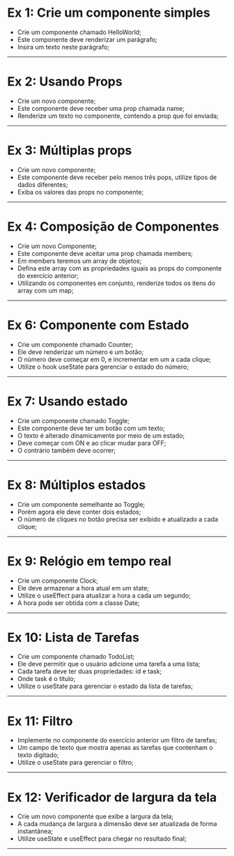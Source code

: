 # Ex 1: Crie um componente simples
* Crie um componente chamado HelloWorld;
* Este componente deve renderizar um parágrafo;
* Insira um texto neste parágrafo;

***

# Ex 2: Usando Props
* Crie um novo componente;
* Este componente deve receber uma prop chamada
name;
* Renderize um texto no componente, contendo a
prop que foi enviada;

***

# Ex 3: Múltiplas props
* Crie um novo componente;
* Este componente deve receber pelo menos três
pops, utilize tipos de dados diferentes;
* Exiba os valores das props no componente;

***

# Ex 4: Composição de Componentes
* Crie um novo Componente;
* Este componente deve aceitar uma prop chamada members;
* Em members teremos um array de objetos;
* Defina este array com as propriedades iguais as props do
componente do exercício anterior;
* Utilizando os componentes em conjunto, renderize todos os
itens do array com um map;

***

# Ex 6: Componente com Estado
* Crie um componente chamado Counter;
* Ele deve renderizar um número e um botão;
* O número deve começar em 0, e incrementar em
um a cada clique;
* Utilize o hook useState para gerenciar o estado do
número;

***

# Ex 7: Usando estado
* Crie um componente chamado Toggle;
* Este componente deve ter um botão com um texto;
* O texto é alterado dinamicamente por meio de um
estado;
* Deve começar com ON e ao clicar mudar para OFF;
* O contrário também deve ocorrer;

***

# Ex 8: Múltiplos estados
* Crie um componente semelhante ao Toggle;
* Porém agora ele deve conter dois estados;
* O número de cliques no botão precisa ser exibido e
atualizado a cada clique;

***

# Ex 9: Relógio em tempo real
* Crie um componente Clock;
* Ele deve armazenar a hora atual em um state;
* Utilize o useEffect para atualizar a hora a cada um
segundo;
* A hora pode ser obtida com a classe Date;

***

# Ex 10: Lista de Tarefas
* Crie um componente chamado TodoList;
* Ele deve permitir que o usuário adicione uma tarefa
a uma lista;
* Cada tarefa deve ter duas propriedades: id e task;
* Onde task é o título;
* Utilize o useState para gerenciar o estado da lista de
tarefas;

***

# Ex 11: Filtro
* Implemente no componente do exercício anterior um filtro de tarefas;
* Um campo de texto que mostra apenas as tarefas que contenham o texto digitado;
* Utilize o useState para gerenciar o filtro;

***

# Ex 12: Verificador de largura da tela
* Crie um novo componente que exibe a largura da tela;
* A cada mudança de largura a dimensão deve ser atualizada de forma instantânea;
* Utilize useState e useEffect para chegar no resultado final;

***